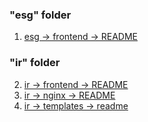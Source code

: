 ### "esg" folder
1. [esg -> frontend -> README](esg/frontend/README.md)

### "ir" folder
2. [ir -> frontend -> README](ir/frontend/README.md)
3. [ir -> nginx -> README](ir/nginx/README.md)
4. [ir -> templates -> readme](ir/templates/readme.md)


